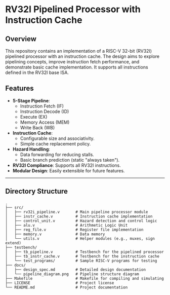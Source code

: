 
# RV32I Pipelined Processor with Instruction Cache

## Overview

This repository contains an implementation of a RISC-V 32-bit (RV32I) pipelined processor with an instruction cache. The design aims to explore pipelining concepts, improve instruction fetch performance, and demonstrate basic cache implementation. It supports all instructions defined in the RV32I base ISA.

## Features

- **5-Stage Pipeline**:
  - Instruction Fetch (IF)
  - Instruction Decode (ID)
  - Execute (EX)
  - Memory Access (MEM)
  - Write Back (WB)
- **Instruction Cache**:
  - Configurable size and associativity.
  - Simple cache replacement policy.
- **Hazard Handling**:
  - Data forwarding for reducing stalls.
  - Basic branch prediction (static "always taken").
- **RV32I Compliance**: Supports all RV32I instructions.
- **Modular Design**: Easily extensible for future features.

---

## Directory Structure

```plaintext
.
├── src/
│   ├── rv32i_pipeline.v       # Main pipeline processor module
│   ├── instr_cache.v          # Instruction cache implementation
│   ├── control_unit.v         # Hazard detection and control logic
│   ├── alu.v                  # Arithmetic Logic Unit
│   ├── reg_file.v             # Register file implementation
│   ├── memory.v               # Data memory
│   └── utils.v                # Helper modules (e.g., muxes, sign extend)
├── testbench/
│   ├── tb_pipeline.v          # Testbench for the pipelined processor
│   ├── tb_instr_cache.v       # Testbench for the instruction cache
│   └── test_programs/         # Sample RISC-V programs for testing
├── docs/
│   ├── design_spec.md         # Detailed design documentation
│   └── pipeline_diagram.png   # Pipeline structure diagram
├── Makefile                   # Makefile for compiling and simulating
├── LICENSE                    # Project license
└── README.md                  # Project documentation
